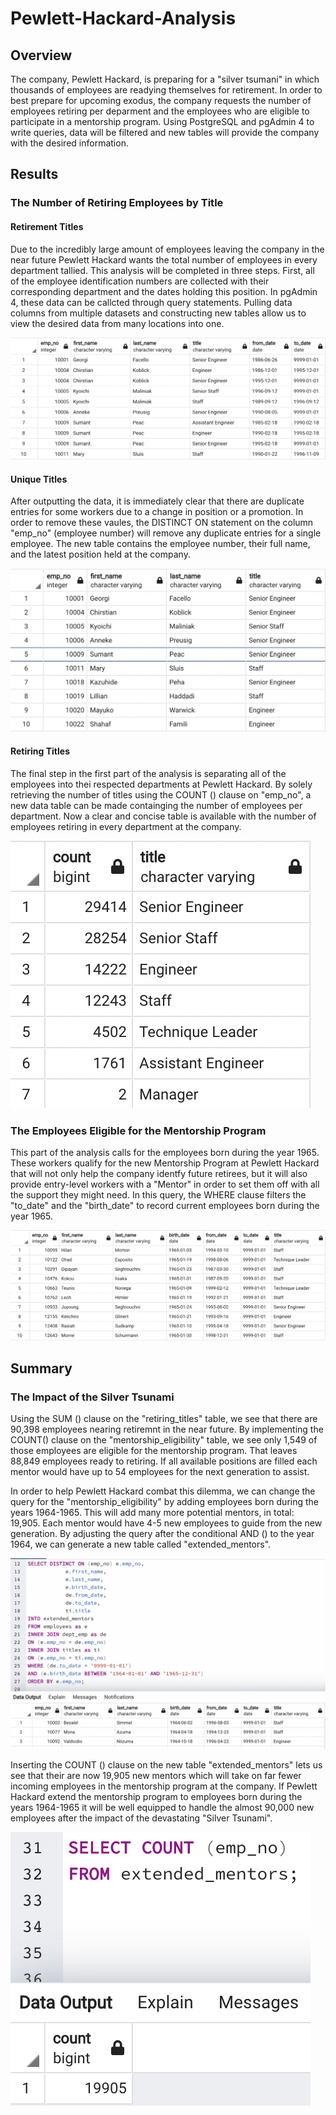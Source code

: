 # Pewlett-Hackard-Analysis
## Overview
The company, Pewlett Hackard, is preparing for a "silver tsumani" in which thousands of employees are readying themselves for retirement. In order to best prepare for upcoming exodus, the company requests the number of employees retiring per deparment and the employees who are eligible to participate in a mentorship program. Using PostgreSQL and pgAdmin 4 to write queries, data will be filtered and new tables will provide the company with the desired information.   

## Results

### The Number of Retiring Employees by Title
#### Retirement Titles
Due to the incredibly large amount of employees leaving the company in the near future Pewlett Hackard wants the total number of employees in every department tallied. This analysis will be completed in three steps. First, all of the employee identification numbers are collected with their corresponding department and the dates holding this position. In pgAdmin 4, these data can be callcted through query statements. Pulling data columns from multiple datasets and constructing new tables allow us to view the desired data from many locations into one. 

![image](Resources/Retirement_Titles.png)

#### Unique Titles
After outputting the data, it is immediately clear that there are duplicate entries for some workers due to a change in position or a promotion. In order to remove these vaules, the DISTINCT ON statement on the column "emp_no" (employee number) will remove any duplicate entries for a single employee. The new table contains the employee number, their full name, and the latest position held at the company. 

![image](Resources/Unique_Titles.png)

#### Retiring Titles
The final step in the first part of the analysis is separating all of the employees into thei respected departments at Pewlett Hackard. By solely retrieving the number of titles using the COUNT () clause on "emp_no", a new data table can be made containging the number of employees per department. Now a clear and concise table is available with the number of employees retiring in every department at the company.

![image](Resources/Retiring_Titles.png)


### The Employees Eligible for the Mentorship Program
This part of the analysis calls for the employees born during the year 1965. These workers qualify for the new Mentorship Program at Pewlett Hackard that will not only help the company identfy future retirees, but it will also provide entry-level workers with a "Mentor" in order to set them off with all the support they might need. In this query, the WHERE clause filters the "to_date" and the "birth_date" to record current employees born during the year 1965. 

![image](Resources/Mentorship_Eligibility.png)


## Summary
### The Impact of the Silver Tsunami
Using the SUM () clause on the "retiring_titles" table, we see that there are 90,398 employees nearing retiremnt in the near future. By implementing the COUNT() clause on the "mentorship_eligibility" table, we see only 1,549 of those employees are eligible for the mentorship program. That leaves 88,849 employees ready to retiring. If all available positions are filled each mentor would have up to 54 employees for the next generation to assist.  

In order to help Pewlett Hackard combat this dilemma, we can change the query for the "mentorship_eligibility" by adding employees born during the years 1964-1965. This will add many more potential mentors, in total: 19,905. Each mentor would have 4-5 new employees to guide from the new generation. By adjusting the query after the conditional AND () to the year 1964, we can generate a new table called "extended_mentors". 

![image](Resources/Extended_Mentors.png)

Inserting the COUNT () clause on the new table "extended_mentors" lets us see that their are now 19,905 new mentors which will take on far fewer incoming employees in the mentorship program at the company. If Pewlett Hackard extend the mentorship program to employees born during the years 1964-1965 it will be well equipped to handle the almost 90,000 new employees after the impact of the devastating "Silver Tsunami". 

![image](Resources/Ext_mentors_count.png)
